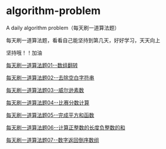 # algorithm-problem

A daily algorithm problem（每天刷一道算法题）

每天刷一道算法题，看看自己能坚持到第几天，好好学习，天天向上

坚持哦！！加油

[每天刷一道算法题01--数组翻转](https://github.com/naihe138/algorithm-problem/blob/master/20181218.md)

[每天刷一道算法题02--去除空白字符串](https://github.com/naihe138/algorithm-problem/blob/master/20181219.md)

[每天刷一道算法题03--威尔逊素数](https://github.com/naihe138/algorithm-problem/blob/master/20181220.md)

[每天刷一道算法题04--比赛分数计算](https://github.com/naihe138/algorithm-problem/blob/master/20181221.md)


[每天刷一道算法题05--完成平方和函数](https://github.com/naihe138/algorithm-problem/blob/master/20181222.md)


[每天刷一道算法题06--计算正整数的长度负整数的和](https://github.com/naihe138/algorithm-problem/blob/master/20181223.md)


[每天刷一道算法题07--数字返回倒序数组](https://github.com/naihe138/algorithm-problem/blob/master/20181224.md)
